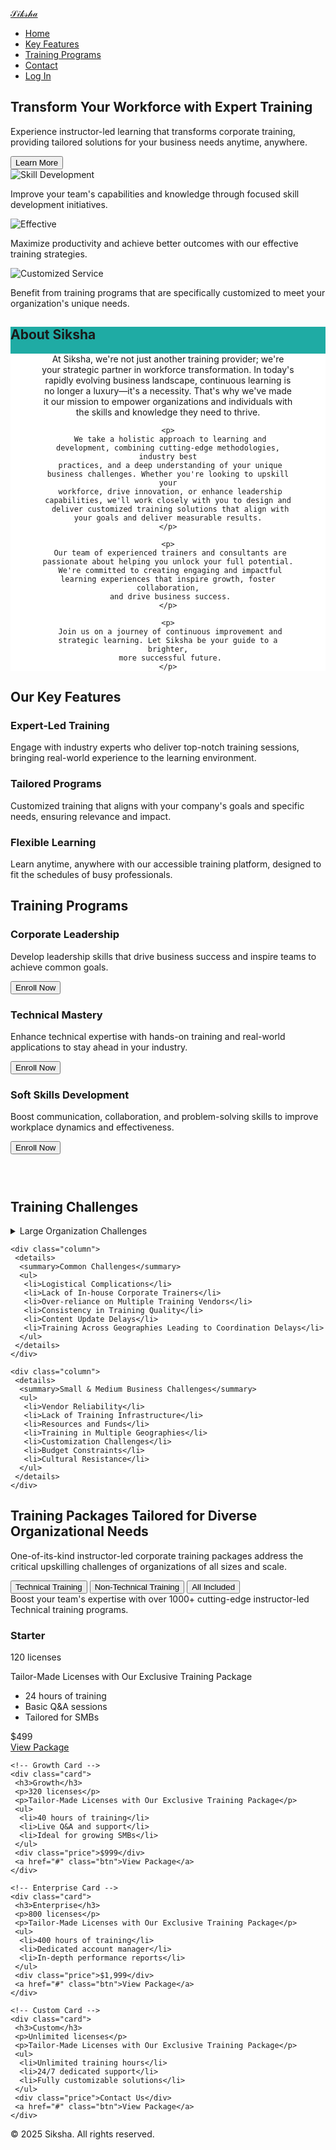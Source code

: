 <!DOCTYPE html>
<html lang="en">

<head>
 <meta charset="UTF-8">
 <meta name="viewport" content="width=device-width, initial-scale=1.0">
 <title>Siksha - Corporate Training Solutions</title>
 <!-- Google Font -->
 <link href="https://fonts.googleapis.com/css?family=Roboto:400,500,700" rel="stylesheet" />
 <!-- Custom CSS -->
 <style>
 /* CSS Reset and General Styles */
 
 *,
 *::before,
 *::after {
  margin: 0;
  padding: 0;
  box-sizing: border-box;
 }
 
 body {
  font-family: 'Roboto', sans-serif;
  line-height: 1.6;
  color: #2c3e50;
  background-color: #e0f2f1;
  text-align: center;
  font-size: 16px;
 }
 
 a {
  text-decoration: none;
  color: inherit;
  transition: color 0.3s ease;
 }
 
 a:hover {
  color: #004d40;
 }
 
 ul {
  list-style: none;
 }
 
 img {
  max-width: 100%;
  display: block;
 }
 
 /* Utility Classes */
 
 .container {
  width: 90%;
  max-width: 1200px;
  margin: 0 auto;
  padding: 0 15px;
 }
 
 .btn {
  display: inline-block;
  background-color: #006666;
  color: #fff;
  padding: 10px 20px;
  border-radius: 4px;
  font-weight: bold;
  transition: background-color 0.3s ease;
  border: none;
  cursor: pointer;
  font-size: 1rem;
 }
 
 .btn:hover {
  background-color: #004f4f;
 }
 
 /* Navbar Styles */
 
 .navbar {
  background: #4db6ac;
  border-bottom: 1px solid #80cbc4;
  position: sticky;
  top: 0;
  z-index: 100;
  padding: 1rem 0;
 }
 
 .navbar-container {
  display: flex;
  justify-content: space-between;
  align-items: center;
 }
 
 .navbar .logo {
  font-size: 1.5rem;
  font-weight: 700;
  color: #ffffff;
 }
 
 .nav-list {
  display: flex;
 }
 
 .nav-list li {
  margin-left: 1rem;
 }
 
 .nav-list li a {
  font-weight: 500;
  color: #ffffff;
  display: block;
  padding: 0.5rem;
 }
 
 /* Mobile Menu Toggle */
 
 .menu-toggle {
  display: none;
  flex-direction: column;
  cursor: pointer;
 }
 
 .menu-toggle span {
  height: 3px;
  width: 25px;
  background: #ffffff;
  margin-bottom: 4px;
  border-radius: 2px;
 }
 
 /* Hero Section Styles */
 
 .hero {
  background-image: url('x.jpg');
  background-size: cover;
  background-position: center;
  background-blend-mode: darken;
  background-color: rgba(0, 0, 0, 0.6);
  color: #ffffff;
  padding: 4rem 0;
 }
 
 .hero-container {
  display: flex;
  flex-direction: column;
  justify-content: center;
  align-items: center;
  text-align: center;
 }
 
 .hero h1 {
  font-size: 2.5rem;
  margin-bottom: 1rem;
 }
 
 .hero p {
  font-size: 1.1rem;
  max-width: 80%;
  margin: 0 auto 1.5rem;
 }
 
 /* Card Section Styles */
 
 .cardsec {
  background-color: #b2dfdb;
  padding: 2rem 0;
 }
 
 .cardsec-container {
  display: flex;
  flex-wrap: wrap;
  justify-content: space-around;
  align-items: stretch;
 }
 
 .card-ad {
  background-color: #ffffff;
  border-radius: 12px;
  box-shadow: 0 4px 10px rgba(0, 0, 0, 0.1);
  padding: 1.5rem;
  transition: transform 0.3s ease-in-out, box-shadow 0.3s ease-in-out;
  margin-bottom: 1rem;
  width: calc(33% - 2rem);
  min-width: 250px;
  display: flex;
  flex-direction: column;
  align-items: center;
  justify-content: space-between;
 }
 
 .card-ad:hover {
  transform: translateY(-5px);
  box-shadow: 0 8px 20px rgba(0, 0, 0, 0.2);
 }
 
 .image_box {
  width: 80%;
  height: 50%;
  background-color: #e0f2f1;
  overflow: hidden;
  border-radius: 8px;
  display: flex;
  justify-content: center;
  align-items: center;
 }
 
 .image_box img {
  width: 100%;
  height: 100%;
  object-fit: cover;
  transition: transform 0.4s ease-in-out;
 }
 
 .image_box:hover img {
  transform: scale(1.2);
 }
 
 .p_card {
  text-align: center;
  font-size: 0.9rem;
  padding: 1rem;
  color: #555;
 }
 
 /* About Section Styles */
 
 .about {
  background: #ffffff;
  padding: 3rem 0;
 }
 
 .about-container {
  max-width: 800px;
  margin: 0 auto;
 }
 
 .about h1 {
  font-size: 2.2rem;
  margin-bottom: 1.5rem;
 }
 
 .about p {
  font-size: 1.1rem;
  line-height: 1.7;
  margin-bottom: 1rem;
  text-align: left;
 }
 
 /* Features Section Styles */
 
 .features {
  background: #b2dfdb;
  padding: 3rem 0;
 }
 
 .features h2 {
  font-size: 2rem;
  margin-bottom: 1.5rem;
  text-align: center;
 }
 
 .feature-container {
  display: flex;
  flex-wrap: wrap;
  justify-content: space-around;
 }
 
 .feature {
  background: #ffffff;
  box-shadow: 0 2px 8px rgba(0, 0, 0, 0.1);
  margin: 1rem;
  padding: 1.5rem;
  border-radius: 8px;
  width: calc(33% - 2rem);
  min-width: 250px;
  text-align: left;
 }
 
 .feature h3 {
  font-size: 1.4rem;
  margin-bottom: 0.75rem;
 }
 
 .feature p {
  font-size: 1rem;
  line-height: 1.6;
 }
 
 /* Programs Section Styles */
 
 .programs {
  background: #1faba4;
  padding: 3rem 0;
 }
 
 .programs h2 {
  font-size: 2rem;
  margin-bottom: 1.5rem;
  text-align: center;
  color: #ffffff;
 }
 
 .program-container {
  display: flex;
  flex-wrap: wrap;
  justify-content: space-around;
 }
 
 .program {
  background: #ffffff;
  margin: 1rem;
  padding: 1.5rem;
  border-radius: 8px;
  width: calc(33% - 2rem);
  min-width: 250px;
  text-align: left;
 }
 
 .program h3 {
  font-size: 1.4rem;
  margin-bottom: 0.75rem;
 }
 
 .program p {
  font-size: 1rem;
  line-height: 1.6;
  margin-bottom: 1rem;
 }
 
 /* Challenges Section Styles */
 
 .challenges {
  padding: 3rem 0;
 }
 
 .challenges h2 {
  font-size: 2rem;
  margin-bottom: 1.5rem;
  text-align: center;
 }
 
 .challenges-container {
  display: flex;
  flex-wrap: wrap;
  justify-content: space-around;
  margin-top: 20px;
 }
 
 .column {
  flex: 1 1 300px;
  box-sizing: border-box;
  margin: 10px;
  padding: 20px;
  border: 1px solid #ccc;
  border-radius: 8px;
  max-width: 400px;
  min-width: 280px;
  background-color: #f8f8f8;
 }
 
 /* Training Packages Section Styles */
 
 .tp {
  background-color: #1faba4;
  color: #ffffff;
  padding: 3rem 0;
 }
 
 .tp .hero1 {
  text-align: center;
  margin-bottom: 2rem;
 }
 
 .tp .hero1 h2 {
  font-size: 1.8rem;
  margin-bottom: 1rem;
 }
 
 .tp .hero1 p {
  max-width: 700px;
  margin: 0 auto;
  font-size: 1.1rem;
  line-height: 1.6;
 }
 
 .tabs {
  text-align: center;
  margin-bottom: 2rem;
 }
 
 .tabs button {
  background-color: #fff;
  border: 2px solid #006666;
  color: #006666;
  padding: 0.75rem 1.5rem;
  margin: 5px;
  font-size: 1rem;
  font-weight: bold;
  border-radius: 4px;
  cursor: pointer;
  transition: background-color 0.3s;
 }
 
 .tabs button:hover {
  background-color: #e0f2f2;
 }
 
 .tabs button.active {
  background-color: #006666;
  color: #fff;
 }
 
 .sub-info {
  text-align: center;
  max-width: 800px;
  margin: 0 auto 2rem;
  font-size: 1.1rem;
 }
 
 /* Pricing Cards Styles */
 
 .cards {
  display: flex;
  flex-wrap: wrap;
  justify-content: space-around;
  max-width: 1200px;
  margin: 0 auto;
 }
 
 .card {
  background-color: #fff;
  border: 1px solid #ccc;
  border-radius: 8px;
  padding: 20px;
  text-align: center;
  position: relative;
  transition: box-shadow 0.3s ease;
  width: calc(25% - 20px);
  min-width: 250px;
  margin: 10px;
  color: #333;
 }
 
 .card:hover {
  box-shadow: 0 4px 20px rgba(0, 0, 0, 0.1);
 }
 
 .card .badge {
  position: absolute;
  top: 20px;
  right: 20px;
  background-color: #008080;
  color: #fff;
  font-size: 0.75rem;
  font-weight: bold;
  padding: 4px 8px;
  border-radius: 4px;
 }
 
 .card h3 {
  margin-bottom: 10px;
  color: #006666;
  font-size: 1.3rem;
 }
 
 .card p {
  font-size: 0.95rem;
  margin-bottom: 20px;
 }
 
 .card ul {
  list-style: none;
  text-align: left;
  margin: 20px 0;
  padding: 0;
 }
 
 .card ul li {
  margin: 8px 0;
  position: relative;
  padding-left: 25px;
  font-size: 0.9rem;
 }
 
 .card ul li::before {
  content: "✔";
  color: #006666;
  position: absolute;
  left: 0;
 }
 
 .price {
  font-size: 1.2rem;
  color: #006666;
  font-weight: bold;
  margin-bottom: 15px;
 }
 
 /* Footer Styles */
 
 .footer {
  background: #004d40;
  color: #ffffff;
  padding: 1rem 0;
  text-align: center;
 }
 
 /* Dropdown (Details/Summary) Styles */
 
 details summary {
  font-size: 1.2rem;
  font-weight: bold;
  cursor: pointer;
  padding: 5px;
  background: #eee;
  border-radius: 5px;
  outline: none;
  text-align: left;
 }
 
 details[open] summary {
  background: #ddd;
 }
 
 details ul {
  list-style-type: disc;
  margin-left: 20px;
  margin-top: 10px;
 }
 
 details li {
  margin: 5px 0;
 }
 
 /* Media Queries for Responsiveness */
 
 @media (max-width: 767px) {
  body {
   font-size: 14px;
  }
 
  .navbar {
   padding: 0.5rem 0;
  }
 
  .navbar .logo {
   font-size: 1.2rem;
  }
 
  .nav-list {
   display: none;
   flex-direction: column;
   background: #4db6ac;
   position: absolute;
   top: 60px;
   right: 0;
   width: 100%;
   box-shadow: 0 2px 8px rgba(0, 0, 0, 0.1);
   text-align: center;
  }
 
  .nav-list.active {
   display: flex;
  }
 
  .nav-list li {
   margin: 0;
   padding: 0.75rem;
   border-bottom: 1px solid #80cbc4;
  }
 
  .nav-list li a {
   display: block;
   width: 100%;
  }
 
  .menu-toggle {
   display: flex;
  }
 
  .hero {
   padding: 2rem 0;
  }
 
  .hero h1 {
   font-size: 1.7rem;
  }
 
  .hero p {
   font-size: 1rem;
  }
 
  .cardsec-container {
   flex-direction: column;
  }
 
  .card-ad {
   width: 90%;
   margin-bottom: 1.5rem;
  }
 
  .feature-container,
  .program-container {
   flex-direction: column;
  }
 
  .feature,
  .program {
   width: 90%;
   margin-bottom: 1.5rem;
  }
 
  .challenges-container {
   flex-direction: column;
  }
 
  .column {
   width: 90%;
   margin-bottom: 1.5rem;
  }
 
  .cards {
   flex-direction: column;
  }
 
  .card {
   width: 90%;
   margin-bottom: 1.5rem;
  }
 }
 
 /* Tablet Screens */
 
 @media (min-width: 768px) and (max-width: 1023px) {
  .cardsec-container {
   flex-wrap: wrap;
  }
 
  .card-ad {
   width: calc(50% - 2rem);
   margin-bottom: 1rem;
  }
 
  .feature-container,
  .program-container {
   justify-content: space-around;
  }
 
  .feature,
  .program {
   width: calc(50% - 2rem);
   margin-bottom: 1rem;
  }
 
  .challenges-container {
   justify-content: space-around;
  }
 
  .column {
   width: calc(50% - 2rem);
   margin-bottom: 1rem;
  }
 
  .cards {
   flex-wrap: wrap;
  }
 
  .card {
   width: calc(50% - 20px);
   margin-bottom: 1rem;
  }
 }
 
 /* Larger Desktop Screens */
 
 @media (min-width: 1200px) {
  .hero h1 {
   font-size: 3rem;
  }
 }
 </style>
</head>

<body>
 <!-- Navbar -->
 <nav class="navbar">
  <div class="container navbar-container">
   <a href="#" class="logo">𝒮𝒾𝓀𝓈𝒽𝒶</a>
   <div class="menu-toggle" id="mobile-menu">
    <span></span>
    <span></span>
    <span></span>
   </div>
   <ul class="nav-list">
    <li><a href="#hero">Home</a></li>
    <li><a href="#features">Key Features</a></li>
    <li><a href="#programs">Training Programs</a></li>
    <li><a href="#contact">Contact</a></li>
    <li><a href="login.html">Log In</a></li>
   </ul>
  </div>
 </nav>

 <!-- Hero Section -->
 <section class="hero" id="hero">
  <div class="container hero-container">
   <h1>Transform Your Workforce with Expert Training</h1>
   <p>Experience instructor-led learning that transforms corporate training, providing tailored solutions for your
    business
    needs anytime, anywhere.</p>
   <button class="btn">Learn More</button>
  </div>
 </section>

 <!-- Card Section -->
 <section class="cardsec">
  <div class="container cardsec-container">
   <div class="card-ad">
    <div class="image_box">
     <img src="https://babafaridgroup.edu.in/assets/img/bfgi/importance-of-skill-development.jpg"
      alt="Skill Development">
    </div>
    <p class="p_card">
     Improve your team's capabilities and knowledge through focused skill development initiatives.
    </p>
   </div>

   <div class="card-ad">
    <div class="image_box">
     <img src="https://thumbs.dreamstime.com/b/effective-chart-keywords-icons-48965289.jpg" alt="Effective">
    </div>
    <p class="p_card">
     Maximize productivity and achieve better outcomes with our effective training strategies.
    </p>
   </div>

   <div class="card-ad">
    <div class="image_box">
     <img src="https://www.lecansolutions.com/images/Customized-Solutions.jpg" alt="Customized Service">
    </div>
    <p class="p_card">
     Benefit from training programs that are specifically customized to meet your organization's unique needs.
    </p>
   </div>
  </div>
 </section>

 <!-- About Section -->
 <section class="about" id="about" style="background-color: #1FABA4;">
  <div class="container about-container">
   <h1>About Siksha</h1>
   <!-- Increased width by adjusting padding and max-width -->
   <div
    style="text-align: center; background-color: white; padding-left: 50px; padding-right: 50px; height: auto; max-width: 100%;">
    <p>
     At Siksha, we're not just another training provider; we're your strategic partner in workforce transformation.
     In today's rapidly evolving business landscape, continuous learning is no longer a luxury—it's a necessity.
     That's why we've made it our mission to empower organizations and individuals with the skills and knowledge
     they need to thrive.
    </p>

    <p>
     We take a holistic approach to learning and development, combining cutting-edge methodologies, industry best
     practices, and a deep understanding of your unique business challenges. Whether you're looking to upskill your
     workforce, drive innovation, or enhance leadership capabilities, we'll work closely with you to design and
     deliver customized training solutions that align with your goals and deliver measurable results.
    </p>

    <p>
     Our team of experienced trainers and consultants are passionate about helping you unlock your full potential.
     We're committed to creating engaging and impactful learning experiences that inspire growth, foster collaboration,
     and drive business success.
    </p>

    <p>
     Join us on a journey of continuous improvement and strategic learning. Let Siksha be your guide to a brighter,
     more successful future.
    </p>
   </div>
  </div>
 </section>

 <!-- Features Section -->
 <section class="features" id="features">
  <div class="container">
   <h2>Our Key Features</h2>
   <div class="feature-container">
    <div class="feature">
     <h3>Expert-Led Training</h3>
     <p>Engage with industry experts who deliver top-notch training sessions, bringing real-world experience to the
      learning environment.</p>
    </div>
    <div class="feature">
     <h3>Tailored Programs</h3>
     <p>Customized training that aligns with your company's goals and specific needs, ensuring relevance and
      impact.</p>
    </div>
    <div class="feature">
     <h3>Flexible Learning</h3>
     <p>Learn anytime, anywhere with our accessible training platform, designed to fit the schedules of busy
      professionals.</p>
    </div>
   </div>
  </div>
 </section>

 <!-- Programs Section -->
 <section class="programs" id="programs">
  <div class="container">
   <h2>Training Programs</h2>
   <div class="program-container">
    <div class="program">
     <h3>Corporate Leadership</h3>
     <p>Develop leadership skills that drive business success and inspire teams to achieve common goals.</p>
     <button class="btn">Enroll Now</button>
    </div>
    <div class="program">
     <h3>Technical Mastery</h3>
     <p>Enhance technical expertise with hands-on training and real-world applications to stay ahead in your
      industry.</p>
     <button class="btn">Enroll Now</button>
    </div>
    <div class="program">
     <h3>Soft Skills Development</h3>
     <p>Boost communication, collaboration, and problem-solving skills to improve workplace dynamics and
      effectiveness.</p>
     <button class="btn">Enroll Now</button>
    </div>
   </div>
  </div>
 </section>

 <!-- Challenges Section -->
 <section class="challenges">
  <div class="container">
   <h2 style="padding-top: 2em;">Training Challenges</h2>
   <div class="challenges-container">
    <div class="column">
     <details>
      <summary>Large Organization Challenges</summary>
      <ul>
       <li>Scale and Complexity</li>
       <li>Diverse Learning Needs</li>
       <li>Non-centralized Training Administration</li>
       <li>Content Update Delays</li>
       <li>Scheduling Conflicts</li>
      </ul>
     </details>
    </div>

    <div class="column">
     <details>
      <summary>Common Challenges</summary>
      <ul>
       <li>Logistical Complications</li>
       <li>Lack of In-house Corporate Trainers</li>
       <li>Over-reliance on Multiple Training Vendors</li>
       <li>Consistency in Training Quality</li>
       <li>Content Update Delays</li>
       <li>Training Across Geographies Leading to Coordination Delays</li>
      </ul>
     </details>
    </div>

    <div class="column">
     <details>
      <summary>Small & Medium Business Challenges</summary>
      <ul>
       <li>Vendor Reliability</li>
       <li>Lack of Training Infrastructure</li>
       <li>Resources and Funds</li>
       <li>Training in Multiple Geographies</li>
       <li>Customization Challenges</li>
       <li>Budget Constraints</li>
       <li>Cultural Resistance</li>
      </ul>
     </details>
    </div>
   </div>
  </div>
 </section>

 <!-- Training Packages Section -->
 <section class="tp">
  <div class="container">
   <section class="hero1">
    <h2>Training Packages Tailored for Diverse Organizational Needs</h2>
    <p>
     One-of-its-kind instructor-led corporate training packages address
     the critical upskilling challenges of organizations of all sizes and scale.
    </p>
   </section>

   <!-- Tabs / Toggle Buttons -->
   <div class="tabs">
    <button class="active">Technical Training</button>
    <button>Non-Technical Training</button>
    <button>All Included</button>
   </div>

   <!-- Sub-Headline / Additional Info -->
   <div class="sub-info">
    Boost your team's expertise with over 1000+ cutting-edge instructor-led
    Technical training programs.
   </div>

   <!-- Pricing Cards -->
   <div class="cards">
    <!-- Starter Card -->
    <div class="card">
     <h3>Starter</h3>
     <p>120 licenses</p>
     <p>Tailor-Made Licenses with Our Exclusive Training Package</p>
     <ul>
      <li>24 hours of training</li>
      <li>Basic Q&A sessions</li>
      <li>Tailored for SMBs</li>
     </ul>
     <div class="price">$499</div>
     <a href="#" class="btn">View Package</a>
    </div>

    <!-- Growth Card -->
    <div class="card">
     <h3>Growth</h3>
     <p>320 licenses</p>
     <p>Tailor-Made Licenses with Our Exclusive Training Package</p>
     <ul>
      <li>40 hours of training</li>
      <li>Live Q&A and support</li>
      <li>Ideal for growing SMBs</li>
     </ul>
     <div class="price">$999</div>
     <a href="#" class="btn">View Package</a>
    </div>

    <!-- Enterprise Card -->
    <div class="card">
     <h3>Enterprise</h3>
     <p>800 licenses</p>
     <p>Tailor-Made Licenses with Our Exclusive Training Package</p>
     <ul>
      <li>400 hours of training</li>
      <li>Dedicated account manager</li>
      <li>In-depth performance reports</li>
     </ul>
     <div class="price">$1,999</div>
     <a href="#" class="btn">View Package</a>
    </div>

    <!-- Custom Card -->
    <div class="card">
     <h3>Custom</h3>
     <p>Unlimited licenses</p>
     <p>Tailor-Made Licenses with Our Exclusive Training Package</p>
     <ul>
      <li>Unlimited training hours</li>
      <li>24/7 dedicated support</li>
      <li>Fully customizable solutions</li>
     </ul>
     <div class="price">Contact Us</div>
     <a href="#" class="btn">View Package</a>
    </div>
   </div>
  </div>
 </section>

 <!-- Footer -->
 <footer class="footer" id="contact">
  <p>© 2025 Siksha. All rights reserved.</p>
 </footer>

 <!-- JavaScript -->
 <script>
 // Mobile Menu Toggle
 document.getElementById('mobile-menu').addEventListener('click', function() {
  document.querySelector('.nav-list').classList.toggle('active');
 });
 </script>
</body>

</html>
